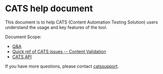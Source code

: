 # CATS help document

This document is to help CATS (Content Automation Testing Solution) users understand the usage and key features of the tool.

Document Scope:
- [Q&A](Q&A.md)
- [Quick ref of CATS issues -- Content Validation](Quick-ref-of-CATS-issues.md)
- [CATS API](https://review.docs.microsoft.com/en-us/csi/quality/content/docs-content-e2e/cats-api?branch=master)

If you have more questions, please contact [catssupport](mailto:catssupport@microsoft.com).


